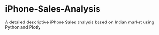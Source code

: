 # iPhone-Sales-Analysis
A detailed descriptive iPhone Sales analysis based on Indian market using Python and Plotly
